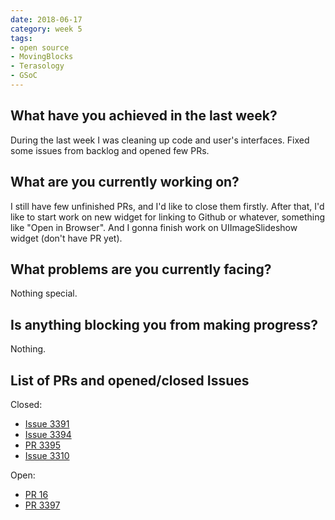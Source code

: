 ```yaml
---
date: 2018-06-17
category: week 5
tags:
- open source
- MovingBlocks
- Terasology
- GSoC
---
```


##  What have you achieved in the last week?

During the last week I was cleaning up code and user's interfaces. Fixed some issues from backlog and opened few PRs.

## What are you currently working on?

I still have few unfinished PRs, and I'd like to close them firstly. After that, I'd like to start work on new widget for linking to Github or whatever, something like "Open in Browser".
And I gonna finish work on UIImageSlideshow widget (don't have PR yet).

##  What problems are you currently facing?

Nothing special.

##  Is anything blocking you from making progress?

Nothing.

## List of PRs and opened/closed Issues

Closed:

* [Issue 3391](https://github.com/MovingBlocks/Terasology/issues/3391)
* [Issue 3394](https://github.com/MovingBlocks/Terasology/issues/3394)
* [PR 3395](https://github.com/MovingBlocks/Terasology/pull/3395)
* [Issue 3310](https://github.com/MovingBlocks/Terasology/issues/3310)

Open:

* [PR 16](https://github.com/Terasology/PolyWorld/pull/16)
* [PR 3397](https://github.com/MovingBlocks/Terasology/pull/3397)
